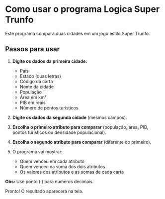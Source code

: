 # Como usar o programa Logica Super Trunfo

Este programa compara duas cidades em um jogo estilo Super Trunfo.

## Passos para usar

1. **Digite os dados da primeira cidade:**
   - País
   - Estado (duas letras)
   - Código da carta
   - Nome da cidade
   - População
   - Área em km²
   - PIB em reais
   - Número de pontos turísticos

3. **Digite os dados da segunda cidade** (mesmos campos).

4. **Escolha o primeiro atributo para comparar** (população, área, PIB, pontos turísticos ou densidade populacional).

5. **Escolha o segundo atributo para comparar** (diferente do primeiro).

6. O programa vai mostrar:
   - Quem venceu em cada atributo
   - Quem venceu na soma dos dois atributos
   - Os valores dos atributos e as somas de cada carta

**Obs:** Use ponto (.) para números decimais.

Pronto! O resultado aparecerá na tela.
